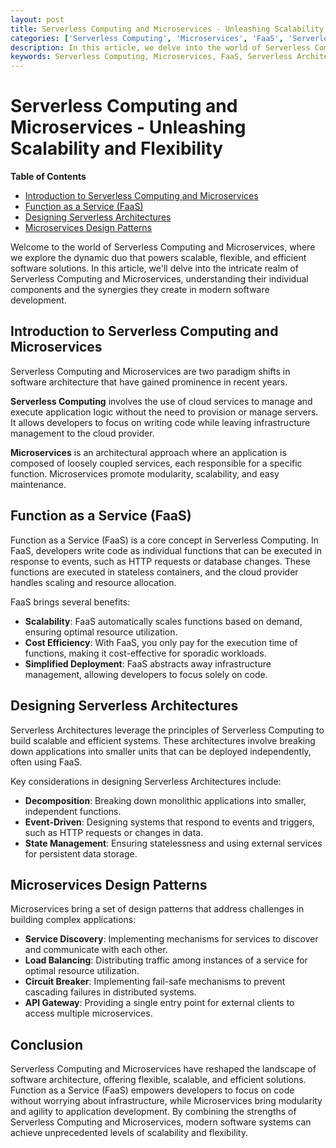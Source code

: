 ```yaml
---
layout: post
title: Serverless Computing and Microservices - Unleashing Scalability and Flexibility
categories: ['Serverless Computing', 'Microservices', 'FaaS', 'Serverless Architectures', 'Microservices Design Patterns']
description: In this article, we delve into the world of Serverless Computing and Microservices, exploring their roles in providing scalable, flexible, and efficient solutions for modern software development.
keywords: Serverless Computing, Microservices, FaaS, Serverless Architectures, Microservices Design Patterns
---
```

# Serverless Computing and Microservices - Unleashing Scalability and Flexibility

**Table of Contents**

- [Introduction to Serverless Computing and Microservices](#introduction-to-serverless-computing-and-microservices)
- [Function as a Service (FaaS)](#function-as-a-service-faas)
- [Designing Serverless Architectures](#designing-serverless-architectures)
- [Microservices Design Patterns](#microservices-design-patterns)

Welcome to the world of Serverless Computing and Microservices, where we explore the dynamic duo that powers scalable, flexible, and efficient software solutions. In this article, we'll delve into the intricate realm of Serverless Computing and Microservices, understanding their individual components and the synergies they create in modern software development.

## Introduction to Serverless Computing and Microservices

Serverless Computing and Microservices are two paradigm shifts in software architecture that have gained prominence in recent years.

**Serverless Computing** involves the use of cloud services to manage and execute application logic without the need to provision or manage servers. It allows developers to focus on writing code while leaving infrastructure management to the cloud provider.

**Microservices** is an architectural approach where an application is composed of loosely coupled services, each responsible for a specific function. Microservices promote modularity, scalability, and easy maintenance.

## Function as a Service (FaaS)

Function as a Service (FaaS) is a core concept in Serverless Computing. In FaaS, developers write code as individual functions that can be executed in response to events, such as HTTP requests or database changes. These functions are executed in stateless containers, and the cloud provider handles scaling and resource allocation.

FaaS brings several benefits:

- **Scalability**: FaaS automatically scales functions based on demand, ensuring optimal resource utilization.
- **Cost Efficiency**: With FaaS, you only pay for the execution time of functions, making it cost-effective for sporadic workloads.
- **Simplified Deployment**: FaaS abstracts away infrastructure management, allowing developers to focus solely on code.

## Designing Serverless Architectures

Serverless Architectures leverage the principles of Serverless Computing to build scalable and efficient systems. These architectures involve breaking down applications into smaller units that can be deployed independently, often using FaaS.

Key considerations in designing Serverless Architectures include:

- **Decomposition**: Breaking down monolithic applications into smaller, independent functions.
- **Event-Driven**: Designing systems that respond to events and triggers, such as HTTP requests or changes in data.
- **State Management**: Ensuring statelessness and using external services for persistent data storage.

## Microservices Design Patterns

Microservices bring a set of design patterns that address challenges in building complex applications:

- **Service Discovery**: Implementing mechanisms for services to discover and communicate with each other.
- **Load Balancing**: Distributing traffic among instances of a service for optimal resource utilization.
- **Circuit Breaker**: Implementing fail-safe mechanisms to prevent cascading failures in distributed systems.
- **API Gateway**: Providing a single entry point for external clients to access multiple microservices.

## Conclusion

Serverless Computing and Microservices have reshaped the landscape of software architecture, offering flexible, scalable, and efficient solutions. Function as a Service (FaaS) empowers developers to focus on code without worrying about infrastructure, while Microservices bring modularity and agility to application development. By combining the strengths of Serverless Computing and Microservices, modern software systems can achieve unprecedented levels of scalability and flexibility.
